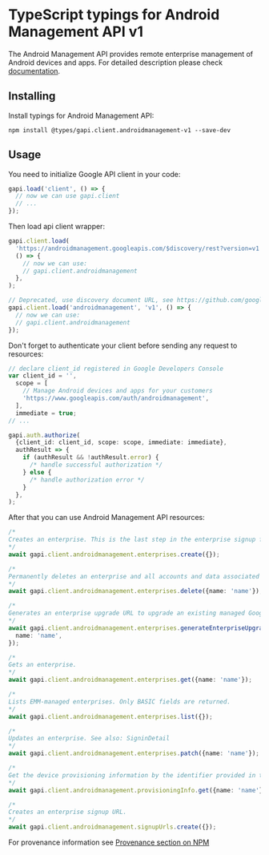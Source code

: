 # TypeScript typings for Android Management API v1

The Android Management API provides remote enterprise management of Android devices and apps.
For detailed description please check [documentation](https://developers.google.com/android/management).

## Installing

Install typings for Android Management API:

```
npm install @types/gapi.client.androidmanagement-v1 --save-dev
```

## Usage

You need to initialize Google API client in your code:

```typescript
gapi.load('client', () => {
  // now we can use gapi.client
  // ...
});
```

Then load api client wrapper:

```typescript
gapi.client.load(
  'https://androidmanagement.googleapis.com/$discovery/rest?version=v1',
  () => {
    // now we can use:
    // gapi.client.androidmanagement
  },
);
```

```typescript
// Deprecated, use discovery document URL, see https://github.com/google/google-api-javascript-client/blob/master/docs/reference.md#----gapiclientloadname----version----callback--
gapi.client.load('androidmanagement', 'v1', () => {
  // now we can use:
  // gapi.client.androidmanagement
});
```

Don't forget to authenticate your client before sending any request to resources:

```typescript
// declare client_id registered in Google Developers Console
var client_id = '',
  scope = [
    // Manage Android devices and apps for your customers
    'https://www.googleapis.com/auth/androidmanagement',
  ],
  immediate = true;
// ...

gapi.auth.authorize(
  {client_id: client_id, scope: scope, immediate: immediate},
  authResult => {
    if (authResult && !authResult.error) {
      /* handle successful authorization */
    } else {
      /* handle authorization error */
    }
  },
);
```

After that you can use Android Management API resources: <!-- TODO: make this work for multiple namespaces -->

```typescript
/*
Creates an enterprise. This is the last step in the enterprise signup flow. See also: SigninDetail
*/
await gapi.client.androidmanagement.enterprises.create({});

/*
Permanently deletes an enterprise and all accounts and data associated with it. Warning: this will result in a cascaded deletion of all AM API devices associated with the deleted enterprise. Only available for EMM-managed enterprises.
*/
await gapi.client.androidmanagement.enterprises.delete({name: 'name'});

/*
Generates an enterprise upgrade URL to upgrade an existing managed Google Play Accounts enterprise to a managed Google domain. See the guide (https://developers.google.com/android/management/upgrade-an-enterprise) for more details.
*/
await gapi.client.androidmanagement.enterprises.generateEnterpriseUpgradeUrl({
  name: 'name',
});

/*
Gets an enterprise.
*/
await gapi.client.androidmanagement.enterprises.get({name: 'name'});

/*
Lists EMM-managed enterprises. Only BASIC fields are returned.
*/
await gapi.client.androidmanagement.enterprises.list({});

/*
Updates an enterprise. See also: SigninDetail
*/
await gapi.client.androidmanagement.enterprises.patch({name: 'name'});

/*
Get the device provisioning information by the identifier provided in the sign-in url.
*/
await gapi.client.androidmanagement.provisioningInfo.get({name: 'name'});

/*
Creates an enterprise signup URL.
*/
await gapi.client.androidmanagement.signupUrls.create({});
```

For provenance information see [Provenance section on NPM](https://www.npmjs.com/package/@maxim_mazurok/gapi.client.androidmanagement-v1#Provenance:~:text=none-,Provenance,-Built%20and%20signed)
